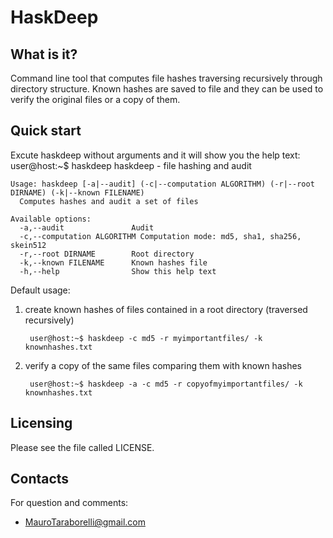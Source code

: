 HaskDeep
========

What is it?
-----------
Command line tool that computes file hashes traversing recursively through
directory structure.
Known hashes are saved to file and they can be used to verify the original
files or a copy of them.

Quick start
-----------
Excute haskdeep without arguments and it will show you the help text:
    user@host:~$ haskdeep
    haskdeep - file hashing and audit

    Usage: haskdeep [-a|--audit] (-c|--computation ALGORITHM) (-r|--root DIRNAME) (-k|--known FILENAME)
      Computes hashes and audit a set of files

    Available options:
      -a,--audit               Audit
      -c,--computation ALGORITHM Computation mode: md5, sha1, sha256, skein512
      -r,--root DIRNAME        Root directory
      -k,--known FILENAME      Known hashes file
      -h,--help                Show this help text

Default usage:

1. create known hashes of files contained in a root directory (traversed recursively)

        user@host:~$ haskdeep -c md5 -r myimportantfiles/ -k knownhashes.txt

2. verify a copy of the same files comparing them with known hashes

        user@host:~$ haskdeep -a -c md5 -r copyofmyimportantfiles/ -k knownhashes.txt

Licensing
---------
Please see the file called LICENSE.

Contacts
--------
For question and comments:

- [MauroTaraborelli@gmail.com](mailto:MauroTaraborelli@gmail.com)
